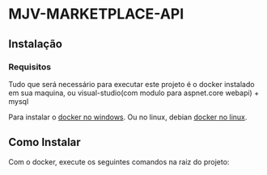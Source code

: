 # MJV-MARKETPLACE-API

## Instalação

### Requisitos

Tudo que será necessário para executar este projeto é o docker instalado em sua maquina, ou visual-studio(com modulo para aspnet.core webapi) + mysql

Para instalar o [docker no windows](https://docs.docker.com/v17.12/docker-for-windows/install/#install-docker-for-windows-desktop-app). Ou no linux, debian [docker no linux](https://docs.docker.com/v17.12/install/linux/docker-ce/debian/).

## Como Instalar

Com o docker, execute os seguintes comandos na raiz do projeto:
